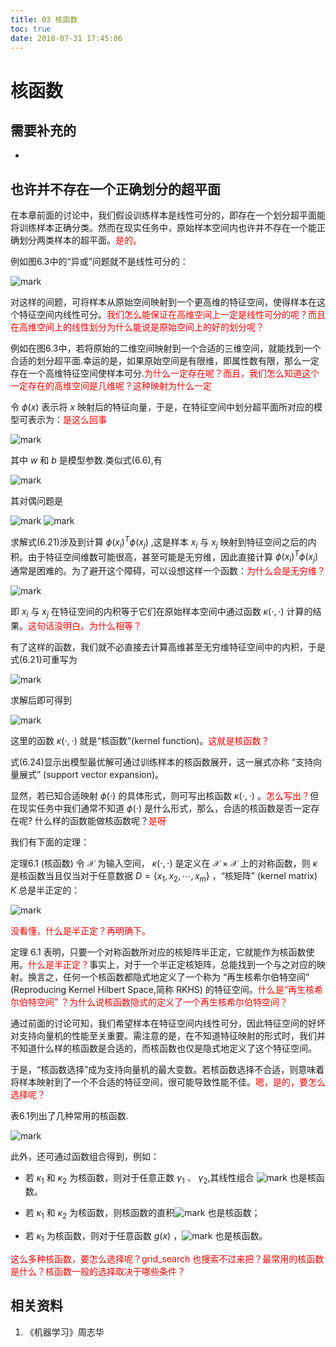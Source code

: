 ```yaml
---
title: 03 核函数
toc: true
date: 2018-07-31 17:45:06
---
```

# 核函数

## 需要补充的

-


## 也许并不存在一个正确划分的超平面

在本章前面的讨论中，我们假设训练样本是线性可分的，即存在一个划分超平面能将训练样本正确分类。然而在现实任务中，原始样本空间内也许并不存在一个能正确划分两类样本的超平面。<span style="color:red;">是的。</span>

例如图6.3中的“异或”问题就不是线性可分的：

![mark](http://images.iterate.site/blog/image/180627/FGa4JJDlEk.png?imageslim)

对这样的间题，可将样本从原始空间映射到一个更高维的特征空间，使得样本在这个特征空间内线性可分。<span style="color:red;">我们怎么能保证在高维空间上一定是线性可分的呢？而且在高维空间上的线性划分为什么能说是原始空间上的好的划分呢？</span>

例如在图6.3中，若将原始的二维空间映射到一个合适的三维空间，就能找到一个合适的划分超平面.幸运的是，如果原始空间是有限维，即属性数有限，那么一定存在一个高维特征空间使样本可分.<span style="color:red;">为什么一定存在呢？而且，我们怎么知道这个一定存在的高维空间是几维呢？这种映射为什么一定</span>

令 $\phi (x)$ 表示将 $x$ 映射后的特征向量，于是，在特征空间中划分超平面所对应的模型可表示为：<span style="color:red;">是这么回事</span>

![mark](http://images.iterate.site/blog/image/180627/ddfIGaBj5l.png?imageslim)

其中 $w$ 和 $b$ 是模型参数.类似式(6.6),有

![mark](http://images.iterate.site/blog/image/180627/9hCgGJjeL6.png?imageslim)

其对偶问题是

![mark](http://images.iterate.site/blog/image/180627/1KkJHK1hHB.png?imageslim)
![mark](http://images.iterate.site/blog/image/180627/LFK3bDIED6.png?imageslim)

求解式(6.21)涉及到计算 $\phi(x_i)^T\phi(x_j)$ ,这是样本 $x_i$ 与 $x_j$ 映射到特征空间之后的内积。由于特征空间维数可能很高，甚至可能是无穷维，因此直接计算 $\phi(x_i)^T\phi(x_j)$ 通常是困难的。为了避开这个障碍，可以设想这样一个函数：<span style="color:red;">为什么会是无穷维？</span>

![mark](http://images.iterate.site/blog/image/180627/dJbb46bfEj.png?imageslim)


即  $x_i$ 与 $x_j$ 在特征空间的内积等于它们在原始样本空间中通过函数 $\kappa(\cdot,\cdot)$ 计算的结果。<span style="color:red;">这句话没明白。为什么相等？</span>

有了这样的函数，我们就不必直接去计算高维甚至无穷维特征空间中的内积，于是式(6.21)可重写为

![mark](http://images.iterate.site/blog/image/180627/1ccJDcjjD9.png?imageslim)

求解后即可得到

![mark](http://images.iterate.site/blog/image/180627/KfEA42LB4K.png?imageslim)

这里的函数 $\kappa(\cdot,\cdot)$ 就是“核函数”(kernel function)。<span style="color:red;">这就是核函数？</span>

式(6.24)显示出模型最优解可通过训练样本的核函数展开，这一展式亦称 “支持向量展式” (support vector expansion)。

显然，若已知合适映射 $\phi(\cdot)$ 的具体形式，则可写出核函数 $\kappa(\cdot,\cdot)$ 。<span style="color:red;">怎么写出？</span>但在现实任务中我们通常不知道 $\phi(\cdot)$ 是什么形式，那么，合适的核函数是否一定存在呢? 什么样的函数能做核函数呢？<span style="color:red;">是呀</span>

我们有下面的定理：

定理6.1 (核函数) 令 $\mathcal{X}$ 为输入空间， $\kappa(\cdot,\cdot)$ 是定义在 $\mathcal{X}\times \mathcal{X}$ 上的对称函数，则 $\kappa$ 是核函数当且仅当对于任意数据 $D =\{x_1,x_2,\cdots,x_m\}$ ，“核矩阵” (kernel matrix) $K$ 总是半正定的：

![mark](http://images.iterate.site/blog/image/180627/fdjFACcghg.png?imageslim)

<span style="color:red;">没看懂，什么是半正定？再明确下。</span>

定理 6.1 表明，只要一个对称函数所对应的核矩阵半正定，它就能作为核函数使用。<span style="color:red;">什么是半正定？</span>事实上，对于一个半正定核矩阵，总能找到一个与之对应的映射。换言之，任何一个核函数都隐式地定义了一个称为 “再生核希尔伯特空间” (Reproducing Kernel Hilbert Space,简称 RKHS) 的特征空间。<span style="color:red;">什么是“再生核希尔伯特空间” ？为什么说核函数隐式的定义了一个再生核希尔伯特空间？</span>

通过前面的讨论可知，我们希望样本在特征空间内线性可分，因此特征空间的好坏对支持向量机的性能至关重要。需注意的是，在不知道特征映射的形式时，我们并不知道什么样的核函数是合适的，而核函数也仅是隐式地定义了这个特征空间。

于是，“核函数选择”成为支持向量机的最大变数。若核函数选择不合适，则意味着将样本映射到了一个不合适的特征空间，很可能导致性能不佳。<span style="color:red;">嗯，是的，要怎么选择呢？</span>

表6.1列出了几种常用的核函数.

![mark](http://images.iterate.site/blog/image/180627/g30aAkaHJF.png?imageslim)


此外，还可通过函数组合得到，例如：

- 若 $\kappa_1$ 和 $\kappa_2$ 为核函数，则对于任意正数 $\gamma_1$ 、 $\gamma_2$,其线性组合
![mark](http://images.iterate.site/blog/image/180627/JheEFLHFih.png?imageslim)
也是核函数。

- 若 $\kappa_1$ 和 $\kappa_2$ 为核函数，则核函数的直积![mark](http://images.iterate.site/blog/image/180627/3IAkB8CEKi.png?imageslim)
也是核函数；

- 若 $\kappa_1$ 为核函数，则对于任意函数 $g(x)$ ，![mark](http://images.iterate.site/blog/image/180627/b9HGheeji6.png?imageslim)
也是核函数。


<span style="color:red;">这么多种核函数，要怎么选择呢？grid_search 也搜索不过来把？最常用的核函数是什么？核函数一般的选择取决于哪些条件？</span>


## 相关资料

1. 《机器学习》周志华
